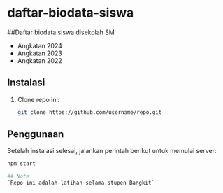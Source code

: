 # daftar-biodata-siswa
##Daftar biodata siswa disekolah SM
- Angkatan 2024
- Angkatan 2023
- Angkatan 2022

## Instalasi
1. Clone repo ini:
   ```bash
   git clone https://github.com/username/repo.git

## Penggunaan
Setelah instalasi selesai, jalankan perintah berikut untuk memulai server:
```bash
npm start

## Note
`Repo ini adalah latihan selama stupen Bangkit`
